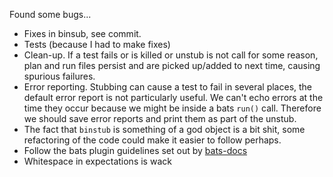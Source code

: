 Found some bugs...

* Fixes in binsub, see commit.
* Tests (because I had to make fixes)
* Clean-up.  If a test fails or is killed or unstub is not call for some reason, plan and run files persist and are picked up/added to next time, causing spurious failures.
* Error reporting.  Stubbing can cause a test to fail in several places, the default error report is not particularly useful.  We can't echo errors at the time they occur because we might be inside a bats `run()` call.  Therefore we should save error reports and print them as part of the unstub.
* The fact that `binstub` is something of a god object is a bit shit, some refactoring of the code could make it easier to follow perhaps.
* Follow the bats plugin guidelines set out by [bats-docs](https://github.com/ztombol/bats-docs)
* Whitespace in expectations is wack
